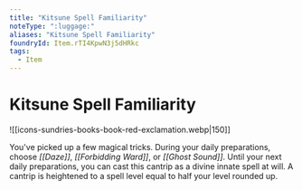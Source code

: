 ```yaml
---
title: "Kitsune Spell Familiarity"
noteType: ":luggage:"
aliases: "Kitsune Spell Familiarity"
foundryId: Item.rTI4KpwN3j5dHRkc
tags:
  - Item
---
```


# Kitsune Spell Familiarity
![[icons-sundries-books-book-red-exclamation.webp|150]]

You've picked up a few magical tricks. During your daily preparations, choose _[[Daze]]_, _[[Forbidding Ward]]_, or _[[Ghost Sound]]_. Until your next daily preparations, you can cast this cantrip as a divine innate spell at will. A cantrip is heightened to a spell level equal to half your level rounded up.
